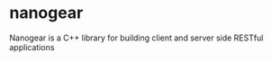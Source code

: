 nanogear
========

Nanogear is a C++ library for building client and server side RESTful applications
